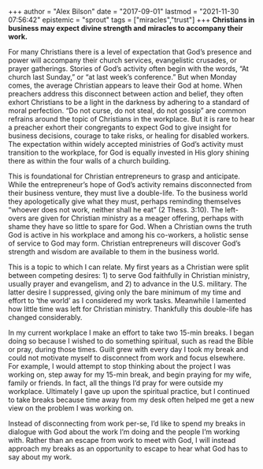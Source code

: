 +++
author = "Alex Bilson"
date = "2017-09-01"
lastmod = "2021-11-30 07:56:42"
epistemic = "sprout"
tags = ["miracles","trust"]
+++
**Christians in business may expect divine strength and miracles to accompany their work.**

For many Christians there is a level of expectation that God’s presence and power will accompany their church services, evangelistic crusades, or prayer gatherings.  Stories of God’s activity often begin with the words, “At church last Sunday,” or “at last week’s conference.”  But when Monday comes, the average Christian appears to leave their God at home.  When preachers address this disconnect between action and belief, they often exhort Christians to be a light in the darkness by adhering to a standard of moral perfection.  “Do not curse, do not steal, do not gossip” are common refrains around the topic of Christians in the workplace.  But it is rare to hear a preacher exhort their congregants to expect God to give insight for business decisions, courage to take risks, or healing for disabled workers.  The expectation within widely accepted ministries of God’s activity must transition to the workplace, for God is equally invested in His glory shining there as within the four walls of a church building.

This is foundational for Christian entrepreneurs to grasp and anticipate.  While the entrepreneur’s hope of God’s activity remains disconnected from their business venture, they must live a double-life.  To the business world they apologetically give what they must, perhaps reminding themselves “whoever does not work, neither shall he eat” (2 Thess. 3:10).  The left-overs are given for Christian ministry as a meager offering, perhaps with shame they have so little to spare for God.  When a Christian owns the truth God is active in his workplace and among his co-workers, a holistic sense of service to God may form.  Christian entrepreneurs will discover God’s strength and wisdom are available to them in the business world.

This is a topic to which I can relate.  My first years as a Christian were split between competing desires: 1) to serve God faithfully in Christian ministry, usually prayer and evangelism, and 2) to advance in the U.S. military.  The latter desire I suppressed, giving only the bare minimum of my time and effort to ‘the world’ as I considered my work tasks.  Meanwhile I lamented how little time was left for Christian ministry.  Thankfully this double-life has changed considerably.

In my current workplace I make an effort to take two 15-min breaks.  I began doing so because I wished to do something spiritual, such as read the Bible or pray, during those times.  Guilt grew with every day I took my break and could not motivate myself to disconnect from work and focus elsewhere.  For example, I would attempt to stop thinking about the project I was working on, step away for my 15-min break, and begin praying for my wife, family or friends.  In fact, all the things I’d pray for were outside my workplace.  Ultimately I gave up upon the spiritual practice, but I continued to take breaks because time away from my desk often helped me get a new view on the problem I was working on.

Instead of disconnecting from work per-se, I’d like to spend my breaks in dialogue with God about the work I’m doing and the people I’m working with.  Rather than an escape from work to meet with God, I will instead approach my breaks as an opportunity to escape to hear what God has to say about my work.
